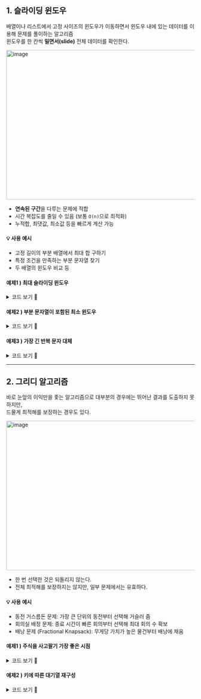 ## 1. 슬라이딩 윈도우
배열이나 리스트에서 고정 사이즈의 윈도우가 이동하면서 윈도우 내에 있는 데이터를 이용해 문제를 풀이하는 알고리즘
<br>
윈도우를 한 칸씩 **밀면서(slide)** 전체 데이터를 확인한다.

<img width="600" height="400" alt="image" src="https://github.com/user-attachments/assets/29575520-097c-4728-936c-5fbbc3ce06cf" />


- **연속된 구간**을 다루는 문제에 적합
- 시간 복잡도를 줄일 수 있음 (보통 `O(n)`으로 최적화)
- 누적합, 최댓값, 최소값 등을 빠르게 계산 가능

#### 💡 사용 예시
- 고정 길이의 부분 배열에서 최대 합 구하기
- 특정 조건을 만족하는 부분 문자열 찾기
- 두 배열의 윈도우 비교 등

#### 예제1 ) 최대 슬라이딩 윈도우

<details>
<summary>코드 보기 🔽</summary>

```python
## 배열 nums가 주어졌을 때 k 크기의 슬라이딩 윈도우를 오른쪽 끝까지 이동하면서
## 최대 슬라이딩 윈도우를 구하라.

from typing import List

class Solution:
    def maxSlidingWindow(self, nums: List[int], k: int) -> List[int]:
        if not nums:
            return nums

        r = []
        for i in range(len(nums) - k + 1):
            r.append(max(nums[i:i + k]))

        return r

sol = Solution()
print(sol.maxSlidingWindow([1,3,-1,-3,5,3,6,7], 3))

# 윈도우가 이동하면서 3개의 숫자씩 묶어서 그 중 최댓값을 하나씩 뽑는다.
# 출력 : [3, 3, 5, 5, 6, 7]
```
</details>


#### 예제2 ) 부분 문자열이 포함된 최소 윈도우

<details>
<summary>코드 보기 🔽</summary>

```python
# 문자열 S와 T를 입력받아 O(n)에 T의 모든 문자가 포함된 S의
# 최소 윈도우를 찾아라.

# 투 포인터, 슬라이딩 윈도우로 최적화
import collections

class Solution:
    def minWindow(self, s: str, t: str) -> str:
        need = collections.Counter(t)
        missing = len(t)
        left = start = end = 0
        
        # 오른쪽 포인터 이동
        for right, char in enumerate(s, 1):
            missing -= need[char] > 0
            need[char] -= 1
            
            # 필요 문자가 0이면 왼쪽 포인터 이동 판단
            if missing == 0:
                while left < right and need[s[left]] < 0:
                    need[s[left]] += 1
                    left += 1
                    
                if not end or right - left <= end - start:
                    start, end = left, right
                need[s[left]] += 1
                missing += 1
                left += 1
            
        return s[start:end]
        
sol = Solution()
print(sol.minWindow("ADOBECODEBANC", "ABC"))

# 출력 : BANC
```
</details> 

#### 예제3 ) 가장 긴 반복 문자 대체
<details>
<summary>코드 보기 🔽</summary>
    
```python
# 대문자로 구성된 문자열 s가 주어졌을 때 k번만큼의 변경으로 만들 수 있는,
# 연속으로 반복된 문자열의 가장 긴 길이를 출력하라.

import collections

class Solution:
    def characterReplacement(self, s: str, k: int) -> int:
        left = right = 0
        counts = collections.Counter()
        for right in range(1, len(s) + 1):
            counts[s[right - 1]] += 1
            # 가장 흔하게 등장하는 문자 탐색
            max_char_n = counts.most_common(1)[0][1]
            
            # k 초과시 왼쪽 포인터 이동
            if right - left - max_char_n > k:
                counts[s[left]] -= 1
                left += 1
        return right - left
    
sol = Solution()
print(sol.characterReplacement("AAABBC", 2))

# B를 A로 각각 2번 변경하면 길이 5인 AAAAA를 만들 수 있다.
# 출력 : 5

```
</details> 

---

## 2. 그리디 알고리즘
바로 눈앞의 이익만을 좇는 알고리즘으로 대부분의 경우에는 뛰어난 결과를 도출하지 못하지만,<br>
드물게 최적해를 보장하는 경우도 있다.

<img width="600" height="400" alt="image" src="https://github.com/user-attachments/assets/157ecc90-0899-4df2-a852-2c2f42452e71" />

- 한 번 선택한 것은 되돌리지 않는다.
- 전체 최적해를 보장하지는 않지만, 일부 문제에서는 유효하다.

#### 💡 사용 예시
- 동전 거스름돈 문제: 가장 큰 단위의 동전부터 선택해 거슬러 줌
- 회의실 배정 문제: 종료 시간이 빠른 회의부터 선택해 최대 회의 수 확보
- 배낭 문제 (Fractional Knapsack): 무게당 가치가 높은 물건부터 배낭에 채움

#### 예제1 ) 주식을 사고팔기 가장 좋은 시점
<details>
<summary>코드 보기 🔽</summary>

```python
# 여러 번의 거래로 낼 수 있는 최대 이익을 산출하라.
from typing import List

class Solution:
    # 그리디 알고리즘
    def maxProfit(self, prices: List[int]) -> int:
        result = 0
        # 값이 오르는 경우 매번 그리디 계산
        for i in range(len(prices) - 1):
            if prices[i + 1] > prices[i]:
                result += prices[i + 1] - prices[i]
        return result
    
    # 파이썬다운 방식으로 처리
    def maxProfit_py(self, prices: List[int]) -> int:
        # 0보다 크면 무조건 합산
        return sum(max(prices[i + 1] - prices[i],0) for i in range(len(prices) -1))

sol = Solution()
print(sol.maxProfit([7,1,5,3,6,4])) # 그리디 알고리즘
print(sol.maxProfit_py([7,1,5,3,6,4])) # 파이썬 활용

# 출력 : 7
```

</details>

#### 예제2 ) 키에 따른 대기열 재구성
<details>
<summary>코드 보기 🔽</summary>

```python
# 여러 명의 사람들이 줄을 서 있다. 각각의 사람은 (h, k)의 두 정수 쌍을 갖는데,
# h는 그 사람의 키, k는 앞에 줄 서 있는 사람들 중 자신의 키 이상인 사람들의
# 수를 뜻한다. 이 값이 올바르도록 줄을 재정렬하는 알고리즘을 작성하라.

# 우선순위 큐 이용
import heapq
from typing import List

class Solution:
    def reconstructQueue(self, people: List[List[int]]) -> List[List[int]]:
        heap = []
        # 키 역순, 인덱스 삽입
        for person in people:
            heapq.heappush(heap, (-person[0], person[1]))
                           
        result = []
        # 키 역순, 인덱스 추출
        while heap:
            person = heapq.heappop(heap)
            result.insert(person[1], [-person[0], person[1]])
        return result
    
sol = Solution()
print(sol.reconstructQueue([[7,0],[4,4],[7,1],[5,0],[6,1],[5,2]]))

# 출력 : [[5, 0], [7, 0], [5, 2], [6, 1], [4, 4], [7, 1]]
```
</details>
